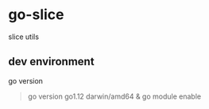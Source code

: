 # go-slice

slice utils

## dev environment

go version

> go version go1.12 darwin/amd64 & go module enable
